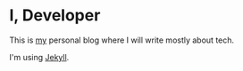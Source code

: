 # I, Developer

This is [my](http://about.me/eder.elorriaga) personal blog where I will write mostly about tech.

I'm using [Jekyll](http://jekyllrb.com).